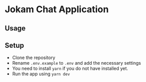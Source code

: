 # Jokam Chat Application

## Usage

## Setup

- Clone the repository
- Rename `.env.example` to `.env` and add the necessary settings
- You need to install `yarn` if you do not have installed yet. 
- Run the app using `yarn dev`